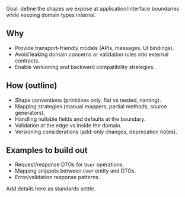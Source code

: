 Goal: define the shapes we expose at application/interface boundaries while keeping domain types internal.

## Why
- Provide transport-friendly models (APIs, messages, UI bindings).
- Avoid leaking domain concerns or validation rules into external contracts.
- Enable versioning and backward compatibility strategies.

## How (outline)
- Shape conventions (primitives only, flat vs nested, naming).
- Mapping strategies (manual mappers, partial methods, source generators).
- Handling nullable fields and defaults at the boundary.
- Validation at the edge vs inside the domain.
- Versioning considerations (add-only changes, deprecation notes).

## Examples to build out
- Request/response DTOs for `User` operations.
- Mapping snippets between `User` entity and DTOs.
- Error/validation response patterns.

Add details here as standards settle.
